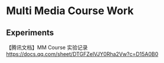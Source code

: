 # Multi Media Course Work

## Experiments

【腾讯文档】MM Course 实验记录
https://docs.qq.com/sheet/DTGFZelVJY0Rha2Vw?c=D15A0B0